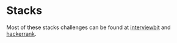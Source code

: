 # Stacks
Most of these stacks challenges can be found at  [interviewbit](https://www.interviewbit.com/courses/programming/topics/stacks-and-queues/) and [hackerrank](https://www.hackerrank.com/domains/tutorials/cracking-the-coding-interview).
